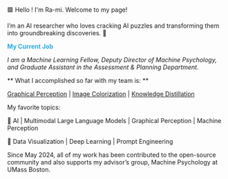 🟩 Hello ! I'm Ra-mi. Welcome to my page! 

I’m an AI researcher who loves cracking AI puzzles and transforming them into groundbreaking discoveries. 🧩

  <span style="color:#29ABE2;"><strong>My Current Job</strong></span>  
  
*I am a Machine Learning Fellow, Deputy Director of Machine Psychology, and Graduate Assistant in the Assessment & Planning Department.*


** What I accomplished so far with my team is: **

[Graphical Perception](https://raminguyen.github.io/LLMP2/) | [Image Colorization](https://github.com/raminguyen/Image-Colorization) | [Knowledge Distillation](https://github.com/raminguyen/AI_For_All)

My favorite topics:

🌟 AI | Multimodal Large Language Models | Graphical Perception | Machine Perception

🌟 Data Visualization | Deep Learning | Prompt Engineering

Since May 2024, all of my work has been contributed to the open-source community and also supports my advisor’s group, Machine Psychology at UMass Boston.
